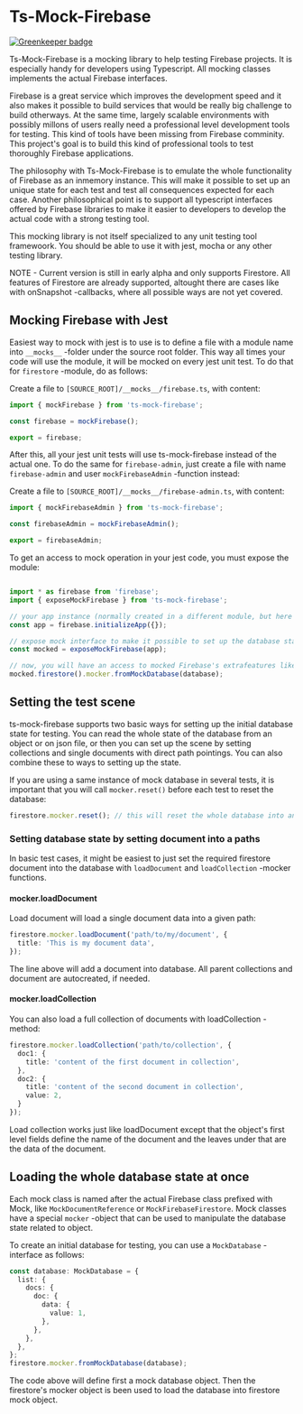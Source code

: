 # Ts-Mock-Firebase

[![Greenkeeper badge](https://badges.greenkeeper.io/mindhivefi/ts-mock-firebase.svg)](https://greenkeeper.io/)

Ts-Mock-Firebase is a mocking library to help testing Firebase projects. It is especially handy for developers using Typescript. All mocking classes implements the actual Firebase interfaces.

Firebase is a great service which improves the development speed and it also makes it possible to build services that would be really big challenge to build otherways. At the same time, largely scalable environments with possibly millons of users really need a professional level development tools for testing. This kind of tools have been missing from Firebase comminity. This project's goal is to build this kind of professional tools to test thoroughly Firebase applications.

The philosophy with Ts-Mock-Firebase is to emulate the whole functionality of Firebase as an inmemory instance. This will make it possible to set up an unique state for each test and test all consequences expected for each case. Another philosophical point is to support all typescript interfaces offered by Firebase libraries to make it easier to developers to develop the actual code with a strong testing tool.

This mocking library is not itself specialized to any unit testing tool framewoork. You should be able to use it with jest, mocha or any other testing library. 

NOTE - Current version is still in early alpha and only supports Firestore. All features of Firestore are already supported, altought there are cases like with onSnapshot -callbacks, where all possible ways are not yet covered.

## Mocking Firebase with Jest

Easiest way to mock with jest is to use is to define a file with a module name into `__mocks__` -folder under the source root folder. This way all times your code will use the module, it will be mocked on every jest unit test. To do that for `firestore` -module, do as follows:

Create a file to `[SOURCE_ROOT]/__mocks__/firebase.ts`, with content:

```typescript
import { mockFirebase } from 'ts-mock-firebase';

const firebase = mockFirebase();

export = firebase;
```

After this, all your jest unit tests will use ts-mock-firebase instead of the actual one. To do the same for `firebase-admin`, just create a file with name `firebase-admin` and user `mockFirebaseAdmin` -function instead:

Create a file to `[SOURCE_ROOT]/__mocks__/firebase-admin.ts`, with content:

```typescript
import { mockFirebaseAdmin } from 'ts-mock-firebase';

const firebaseAdmin = mockFirebaseAdmin();

export = firebaseAdmin;
```

To get an access to mock operation in your jest code, you must expose the module:

```typescript

import * as firebase from 'firebase';
import { exposeMockFirebase } from 'ts-mock-firebase';

// your app instance (normally created in a different module, but here as an example)
const app = firebase.initializeApp({});

// expose mock interface to make it possible to set up the database state
const mocked = exposeMockFirebase(app);

// now, you will have an access to mocked Firebase's extrafeatures like:
mocked.firestore().mocker.fromMockDatabase(database);

```

## Setting the test scene

ts-mock-firebase supports two basic ways for setting up the initial database state for testing. You can read the whole state of the database from an object or on json file, or then you can set up the scene by setting collections and single documents with direct path pointings. You can also combine these to ways to setting up the state.

If you are using a same instance of mock database in several tests, it is important that you will call `mocker.reset()` before each test to reset the database:

```typescript
firestore.mocker.reset(); // this will reset the whole database into an initial state
```

### Setting database state by setting document into a paths

In basic test cases, it might be easiest to just set the required firestore document into the database with `loadDocument` and `loadCollection` -mocker functions.

#### mocker.loadDocument

Load document will load a single document data into a given path:

```typescript
firestore.mocker.loadDocument('path/to/my/document', {
  title: 'This is my document data',
});
```

The line above will add a document into database. All parent collections and document are autocreated, if needed.

#### mocker.loadCollection

You can also load a full collection of documents with loadCollection -method:

```typescript
firestore.mocker.loadCollection('path/to/collection', {
  doc1: {
    title: 'content of the first document in collection',
  },
  doc2: {
    title: 'content of the second document in collection',
    value: 2,
  }
});
```

Load collection works just like loadDocument except that the object's first level fields define the name of the document and the leaves under that are the data of the document.

## Loading the whole database state at once

Each mock class is named after the actual Firebase class prefixed with Mock, like `MockDocumentReference` or `MockFirebaseFirestore`. Mock classes have a special `mocker` -object that can be used to manipulate the database state related to object.

To create an initial database for testing, you can use a `MockDatabase` -interface as follows:

```typescript
const database: MockDatabase = {
  list: {
    docs: {
      doc: {
        data: {
          value: 1,
        },
      },
    },
  },
};
firestore.mocker.fromMockDatabase(database);
```

The code above will define first a mock database object. Then the firestore's mocker object is been used to load the database into firestore mock object.
